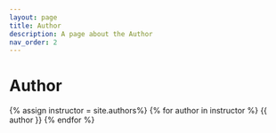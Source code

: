 ```yaml
---
layout: page
title: Author
description: A page about the Author
nav_order: 2
---
```


# Author

{% assign instructor = site.authors%}
{% for author in instructor %}
{{ author }}
{% endfor %}


